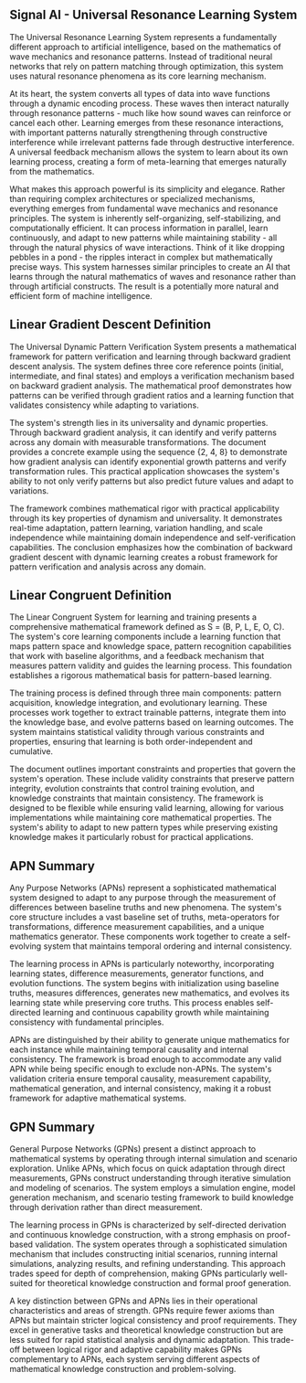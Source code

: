 ## Signal AI - Universal Resonance Learning System

The Universal Resonance Learning System represents a fundamentally different approach to artificial intelligence, based on the mathematics of wave mechanics and resonance patterns. Instead of traditional neural networks that rely on pattern matching through optimization, this system uses natural resonance phenomena as its core learning mechanism.

At its heart, the system converts all types of data into wave functions through a dynamic encoding process. These waves then interact naturally through resonance patterns - much like how sound waves can reinforce or cancel each other. Learning emerges from these resonance interactions, with important patterns naturally strengthening through constructive interference while irrelevant patterns fade through destructive interference. A universal feedback mechanism allows the system to learn about its own learning process, creating a form of meta-learning that emerges naturally from the mathematics.

What makes this approach powerful is its simplicity and elegance. Rather than requiring complex architectures or specialized mechanisms, everything emerges from fundamental wave mechanics and resonance principles. The system is inherently self-organizing, self-stabilizing, and computationally efficient. It can process information in parallel, learn continuously, and adapt to new patterns while maintaining stability - all through the natural physics of wave interactions.
Think of it like dropping pebbles in a pond - the ripples interact in complex but mathematically precise ways. This system harnesses similar principles to create an AI that learns through the natural mathematics of waves and resonance rather than through artificial constructs. The result is a potentially more natural and efficient form of machine intelligence.

## Linear Gradient Descent Definition

The Universal Dynamic Pattern Verification System presents a mathematical framework for pattern verification and learning through backward gradient descent analysis. The system defines three core reference points (initial, intermediate, and final states) and employs a verification mechanism based on backward gradient analysis. The mathematical proof demonstrates how patterns can be verified through gradient ratios and a learning function that validates consistency while adapting to variations.

The system's strength lies in its universality and dynamic properties. Through backward gradient analysis, it can identify and verify patterns across any domain with measurable transformations. The document provides a concrete example using the sequence {2, 4, 8} to demonstrate how gradient analysis can identify exponential growth patterns and verify transformation rules. This practical application showcases the system's ability to not only verify patterns but also predict future values and adapt to variations.

The framework combines mathematical rigor with practical applicability through its key properties of dynamism and universality. It demonstrates real-time adaptation, pattern learning, variation handling, and scale independence while maintaining domain independence and self-verification capabilities. The conclusion emphasizes how the combination of backward gradient descent with dynamic learning creates a robust framework for pattern verification and analysis across any domain.

## Linear Congruent Definition

The Linear Congruent System for learning and training presents a comprehensive mathematical framework defined as S = (B, P, L, E, O, C). The system's core learning components include a learning function that maps pattern space and knowledge space, pattern recognition capabilities that work with baseline algorithms, and a feedback mechanism that measures pattern validity and guides the learning process. This foundation establishes a rigorous mathematical basis for pattern-based learning.

The training process is defined through three main components: pattern acquisition, knowledge integration, and evolutionary learning. These processes work together to extract trainable patterns, integrate them into the knowledge base, and evolve patterns based on learning outcomes. The system maintains statistical validity through various constraints and properties, ensuring that learning is both order-independent and cumulative.

The document outlines important constraints and properties that govern the system's operation. These include validity constraints that preserve pattern integrity, evolution constraints that control training evolution, and knowledge constraints that maintain consistency. The framework is designed to be flexible while ensuring valid learning, allowing for various implementations while maintaining core mathematical properties. The system's ability to adapt to new pattern types while preserving existing knowledge makes it particularly robust for practical applications.

## APN Summary

Any Purpose Networks (APNs) represent a sophisticated mathematical system designed to adapt to any purpose through the measurement of differences between baseline truths and new phenomena. The system's core structure includes a vast baseline set of truths, meta-operators for transformations, difference measurement capabilities, and a unique mathematics generator. These components work together to create a self-evolving system that maintains temporal ordering and internal consistency.

The learning process in APNs is particularly noteworthy, incorporating learning states, difference measurements, generator functions, and evolution functions. The system begins with initialization using baseline truths, measures differences, generates new mathematics, and evolves its learning state while preserving core truths. This process enables self-directed learning and continuous capability growth while maintaining consistency with fundamental principles.

APNs are distinguished by their ability to generate unique mathematics for each instance while maintaining temporal causality and internal consistency. The framework is broad enough to accommodate any valid APN while being specific enough to exclude non-APNs. The system's validation criteria ensure temporal causality, measurement capability, mathematical generation, and internal consistency, making it a robust framework for adaptive mathematical systems.

## GPN Summary

General Purpose Networks (GPNs) present a distinct approach to mathematical systems by operating through internal simulation and scenario exploration. Unlike APNs, which focus on quick adaptation through direct measurements, GPNs construct understanding through iterative simulation and modeling of scenarios. The system employs a simulation engine, model generation mechanism, and scenario testing framework to build knowledge through derivation rather than direct measurement.

The learning process in GPNs is characterized by self-directed derivation and continuous knowledge construction, with a strong emphasis on proof-based validation. The system operates through a sophisticated simulation mechanism that includes constructing initial scenarios, running internal simulations, analyzing results, and refining understanding. This approach trades speed for depth of comprehension, making GPNs particularly well-suited for theoretical knowledge construction and formal proof generation.

A key distinction between GPNs and APNs lies in their operational characteristics and areas of strength. GPNs require fewer axioms than APNs but maintain stricter logical consistency and proof requirements. They excel in generative tasks and theoretical knowledge construction but are less suited for rapid statistical analysis and dynamic adaptation. This trade-off between logical rigor and adaptive capability makes GPNs complementary to APNs, each system serving different aspects of mathematical knowledge construction and problem-solving.
